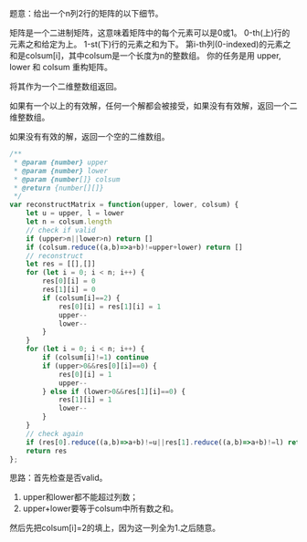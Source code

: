 题意：给出一个n列2行的矩阵的以下细节。

矩阵是一个二进制矩阵，这意味着矩阵中的每个元素可以是0或1。
0-th(上)行的元素之和给定为上。
1-st(下)行的元素之和为下。
第i-th列(0-indexed)的元素之和是colsum[i]，其中colsum是一个长度为n的整数组。
你的任务是用 upper, lower 和 colsum 重构矩阵。

将其作为一个二维整数组返回。

如果有一个以上的有效解，任何一个解都会被接受，如果没有有效解，返回一个二维整数组。

如果没有有效的解，返回一个空的二维数组。

 

```javascript
/**
 * @param {number} upper
 * @param {number} lower
 * @param {number[]} colsum
 * @return {number[][]}
 */
var reconstructMatrix = function(upper, lower, colsum) {
    let u = upper, l = lower
    let n = colsum.length
    // check if valid
    if (upper>n||lower>n) return []
    if (colsum.reduce((a,b)=>a+b)!=upper+lower) return []
    // reconstruct
    let res = [[],[]]
    for (let i = 0; i < n; i++) {
        res[0][i] = 0
        res[1][i] = 0
        if (colsum[i]==2) {
            res[0][i] = res[1][i] = 1
            upper--
            lower--
        }
    }
    for (let i = 0; i < n; i++) {
        if (colsum[i]!=1) continue
        if (upper>0&&res[0][i]==0) {
            res[0][i] = 1
            upper--
        } else if (lower>0&&res[1][i]==0) {
            res[1][i] = 1
            lower--
        }
    }
    // check again
    if (res[0].reduce((a,b)=>a+b)!=u||res[1].reduce((a,b)=>a+b)!=l) return []
    return res    
};
```

思路：首先检查是否valid。

1. upper和lower都不能超过列数；
2. upper+lower要等于colsum中所有数之和。

然后先把colsum[i]=2的填上，因为这一列全为1.之后随意。